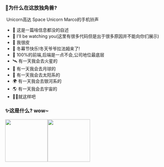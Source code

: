 ### 	🦄为什么在这放独角兽?

​		Unicorn高达 Space Unicorn  Marco的手机铃声

- 🦈 这是一篇啥信息都没的自述
- 👀 I'll be watching you(这里有很多代码但是出于很多原因并不能向你们展示)
- 🤗 我很皮
- 🎄 冬幕节快乐!冬天爷爷拉法姆来了!
- 💯 100%的前端,后端是一点不会,公司地位最底层
- 🛰 有一天我会去火星的
- 🌈 有一天我会去月球的
- 🌌 有一天我会去太阳系的
- 🌍 有一天我会去银河系的
- 🌎 有一天我会去宇宙的
- 🤷‍♂️就这样吧

###  ✨这是什么? wow~

<img align="" height="137px" src="https://github-readme-stats.vercel.app/api?username=ren5927&hide_title=true&hide_border=true&show_icons=true&include_all_commits=true&count_private=true&line_height=21&bg_color=0,EC6C6C,FFD479,FFFC79,73FA79&theme=graywhite&locale=cn" /><img align="" height="137px" src="https://github-readme-stats.vercel.app/api/top-langs/?username=ren5927&hide_title=true&hide_border=true&layout=compact&bg_color=0,73FA79,73FDFF,D783FF&theme=graywhite&locale=cn" />


